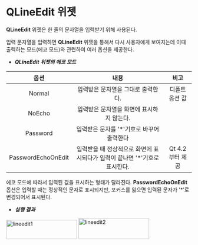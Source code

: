 # QLineEdit 위젯

**QLineEdit** 위젯은 한 줄의 문자열을 입력받기 위해 사용된다.

입력 문자열을 입력하면 **QLineEdit** 위젯을 통해서 다시 사용자에게 보여지는데 이때 출력하는 모드(에코 모드)와 관련하여 여러 옵션을 제공한다.

+ ***QLineEdit 위젯의 에코 모드***

| 옵션 | 내용 | 비고
|:---:|:---:|:---:|
|Normal|입력받은 문자열을 그대로 출력한다. | 디폴트 옵션 값
| NoEcho | 입력받은 문자열을 화면에 표시하지 않는다. | |
| Password | 입력받은 문자를 '*'기호로 바꾸어 출력한다 | |
| PasswordEchoOnEdit | 입력받을 때 정상적으로 화면에 표시되다가 입력이 끝나면 '*'기호로 표시한다. | Qt 4.2부터 제공|

에코 모드에 따라서 입력된 값을 표시하는 형태가 달라진다. **PasswordEchoOnEdit** 옵션은 입력할 때는 정상적인 문자로 표시되지만, 포커스를 잃으면 입력된 문자가 '*'로 변경되어서 표시된다.

+ ***실행 결과***<br>
<img width="192" height="52" alt="lineedit1" src="https://github.com/user-attachments/assets/e7404b7e-f59c-48fa-be9b-69741b0c0c94" />
<img width="192" height="57" alt="lineedit2" src="https://github.com/user-attachments/assets/50d38a39-3999-4eff-b4c6-d15cfd7a1cde" />
